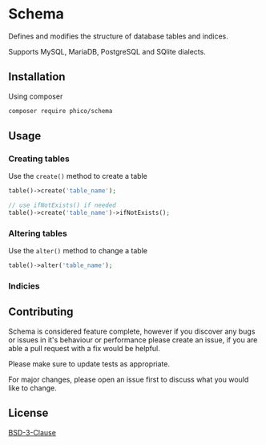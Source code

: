 # Schema

Defines and modifies the structure of database tables and indices.

Supports MySQL, MariaDB, PostgreSQL and SQlite dialects.


## Installation

Using composer

```sh
composer require phico/schema
```

## Usage

### Creating tables

Use the `create()` method to create a table

```php
table()->create('table_name');

// use ifNotExists() if needed
table()->create('table_name')->ifNotExists();
```

### Altering tables

Use the `alter()` method to change a table

```php
table()->alter('table_name');
```

### Indicies

## Contributing

Schema is considered feature complete, however if you discover any bugs or issues in it's behaviour or performance please create an issue, if you are able a pull request with a fix would be helpful.

Please make sure to update tests as appropriate.

For major changes, please open an issue first to discuss what you would like to change.

## License

[BSD-3-Clause](https://choosealicense.com/licenses/bsd-3-clause/)
